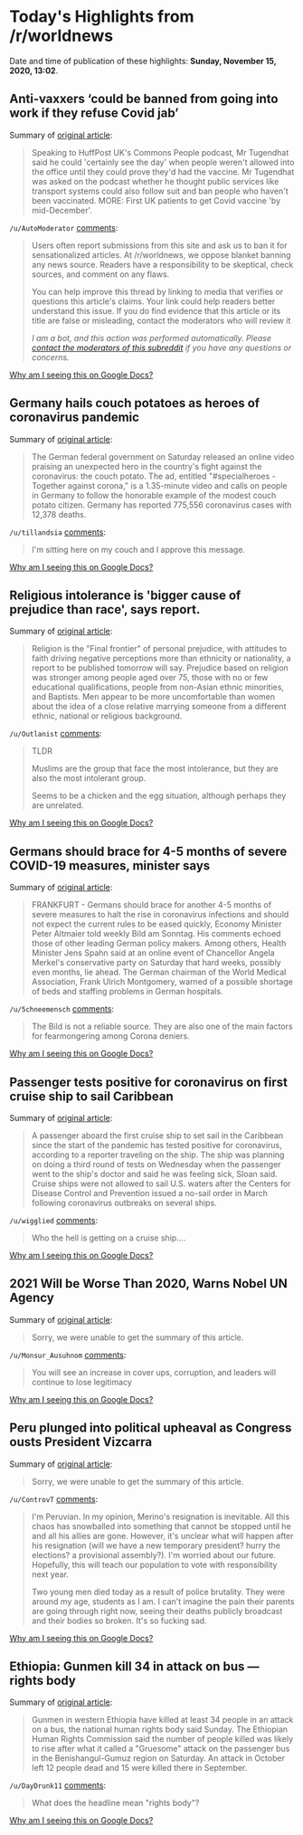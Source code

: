 # Today's Highlights from /r/worldnews

Date and time of publication of these highlights: **Sunday, November 15, 2020, 13:02**.

## Anti-vaxxers ‘could be banned from going into work if they refuse Covid jab’

Summary of [original article](https://metro.co.uk/2020/11/13/covid-vaccine-refusal-could-result-in-ban-from-going-to-work-13587535/):

> Speaking to HuffPost UK's Commons People podcast, Mr Tugendhat said he could 'certainly see the day' when people weren't allowed into the office until they could prove they'd had the vaccine. Mr Tugendhat was asked on the podcast whether he thought public services like transport systems could also follow suit and ban people who haven't been vaccinated. MORE: First UK patients to get Covid vaccine 'by mid-December'.

`/u/AutoModerator` [comments](https://www.reddit.com/r/worldnews/comments/juov51/antivaxxers_could_be_banned_from_going_into_work/):

> Users often report submissions from this site and ask us to ban it for sensationalized articles. At /r/worldnews, we oppose blanket banning any news source. Readers have a responsibility to be skeptical, check sources, and comment on any flaws.
> 
> You can help improve this thread by linking to media that verifies or questions this article's claims. Your link could help readers better understand this issue. If you do find evidence that this article or its title are false or misleading, contact the moderators who will review it
> 
> *I am a bot, and this action was performed automatically. Please [contact the moderators of this subreddit](/message/compose/?to=/r/worldnews) if you have any questions or concerns.*

[Why am I seeing this on Google Docs?](https://docs.google.com/document/d/1Dc6We63vOXIZsc0op-Bt4abqkYjXzOigalQqFxmvvbM/edit?usp=sharing)

## Germany hails couch potatoes as heroes of coronavirus pandemic

Summary of [original article](https://www.dw.com/en/germany-hails-couch-potatoes-as-heroes-of-coronavirus-pandemic/a-55604506):

> The German federal government on Saturday released an online video praising an unexpected hero in the country's fight against the coronavirus: the couch potato. The ad, entitled "#specialheroes - Together against corona," is a 1.35-minute video and calls on people in Germany to follow the honorable example of the modest couch potato citizen. Germany has reported 775,556 coronavirus cases with 12,378 deaths.

`/u/tillandsia` [comments](https://www.reddit.com/r/worldnews/comments/julssn/germany_hails_couch_potatoes_as_heroes_of/):

> I'm sitting here on my couch and I approve this message.

[Why am I seeing this on Google Docs?](https://docs.google.com/document/d/1Dc6We63vOXIZsc0op-Bt4abqkYjXzOigalQqFxmvvbM/edit?usp=sharing)

## Religious intolerance is 'bigger cause of prejudice than race', says report.

Summary of [original article](https://www.theguardian.com/world/2020/nov/15/religious-intolerance-is-bigger-cause-of-prejudice-than-race-says-report):

> Religion is the "Final frontier" of personal prejudice, with attitudes to faith driving negative perceptions more than ethnicity or nationality, a report to be published tomorrow will say. Prejudice based on religion was stronger among people aged over 75, those with no or few educational qualifications, people from non-Asian ethnic minorities, and Baptists. Men appear to be more uncomfortable than women about the idea of a close relative marrying someone from a different ethnic, national or religious background.

`/u/Outlanist` [comments](https://www.reddit.com/r/worldnews/comments/juirea/religious_intolerance_is_bigger_cause_of/):

> TLDR
> 
> Muslims are the group that face the most intolerance, but they are also the most intolerant group.
> 
> Seems to be a chicken and the egg situation, although perhaps they are unrelated.

[Why am I seeing this on Google Docs?](https://docs.google.com/document/d/1Dc6We63vOXIZsc0op-Bt4abqkYjXzOigalQqFxmvvbM/edit?usp=sharing)

## Germans should brace for 4-5 months of severe COVID-19 measures, minister says

Summary of [original article](https://mobile.reuters.com/article/amp/idUSKBN27V080?__twitter_impression=true):

> FRANKFURT - Germans should brace for another 4-5 months of severe measures to halt the rise in coronavirus infections and should not expect the current rules to be eased quickly, Economy Minister Peter Altmaier told weekly Bild am Sonntag. His comments echoed those of other leading German policy makers. Among others, Health Minister Jens Spahn said at an online event of Chancellor Angela Merkel's conservative party on Saturday that hard weeks, possibly even months, lie ahead. The German chairman of the World Medical Association, Frank Ulrich Montgomery, warned of a possible shortage of beds and staffing problems in German hospitals.

`/u/5chneemensch` [comments](https://www.reddit.com/r/worldnews/comments/jujxv7/germans_should_brace_for_45_months_of_severe/):

> The Bild is not a reliable source. They are also one of the main factors for fearmongering among Corona deniers.

[Why am I seeing this on Google Docs?](https://docs.google.com/document/d/1Dc6We63vOXIZsc0op-Bt4abqkYjXzOigalQqFxmvvbM/edit?usp=sharing)

## Passenger tests positive for coronavirus on first cruise ship to sail Caribbean

Summary of [original article](https://www.nbcnews.com/news/us-news/passenger-tests-positive-coronavirus-first-cruise-ship-sail-caribbean-pandemic-n1247552):

> A passenger aboard the first cruise ship to set sail in the Caribbean since the start of the pandemic has tested positive for coronavirus, according to a reporter traveling on the ship. The ship was planning on doing a third round of tests on Wednesday when the passenger went to the ship's doctor and said he was feeling sick, Sloan said. Cruise ships were not allowed to sail U.S. waters after the Centers for Disease Control and Prevention issued a no-sail order in March following coronavirus outbreaks on several ships.

`/u/wigglied` [comments](https://www.reddit.com/r/worldnews/comments/jukeg2/passenger_tests_positive_for_coronavirus_on_first/):

> Who the hell is getting on a cruise ship....

[Why am I seeing this on Google Docs?](https://docs.google.com/document/d/1Dc6We63vOXIZsc0op-Bt4abqkYjXzOigalQqFxmvvbM/edit?usp=sharing)

## 2021 Will be Worse Than 2020, Warns Nobel UN Agency

Summary of [original article](https://www.india.com/news/world/2021-will-be-worse-than-2020-warns-nobel-un-agency-4211167):

> Sorry, we were unable to get the summary of this article.

`/u/Monsur_Ausuhnom` [comments](https://www.reddit.com/r/worldnews/comments/jul0na/2021_will_be_worse_than_2020_warns_nobel_un_agency/):

> You will see an increase in cover ups, corruption, and leaders will continue to lose legitimacy

[Why am I seeing this on Google Docs?](https://docs.google.com/document/d/1Dc6We63vOXIZsc0op-Bt4abqkYjXzOigalQqFxmvvbM/edit?usp=sharing)

## Peru plunged into political upheaval as Congress ousts President Vizcarra

Summary of [original article](https://edition.cnn.com/2020/11/10/americas/peru-martin-vizcarra-president-impeachment-intl/index.html):

> Sorry, we were unable to get the summary of this article.

`/u/ControvT` [comments](https://www.reddit.com/r/worldnews/comments/juemtr/peru_plunged_into_political_upheaval_as_congress/):

> I'm Peruvian. In my opinion, Merino's resignation is inevitable. All this chaos has snowballed into something that cannot be stopped until he and all his allies are gone. However, it's unclear what will happen after his resignation (will we have a new temporary president? hurry the elections? a provisional assembly?). I'm worried about our future. Hopefully, this will teach our population to vote with responsibility next year.
> 
> Two young men died today as a result of police brutality. They were around my age, students as I am. I can't imagine the pain their parents are going through right now, seeing their deaths publicly broadcast and their bodies so broken. It's so fucking sad.

[Why am I seeing this on Google Docs?](https://docs.google.com/document/d/1Dc6We63vOXIZsc0op-Bt4abqkYjXzOigalQqFxmvvbM/edit?usp=sharing)

## Ethiopia: Gunmen kill 34 in attack on bus — rights body

Summary of [original article](https://www.dw.com/en/ethiopia-gunmen-kill-34-in-attack-on-bus-rights-body/a-55607594):

> Gunmen in western Ethiopia have killed at least 34 people in an attack on a bus, the national human rights body said Sunday. The Ethiopian Human Rights Commission said the number of people killed was likely to rise after what it called a "Gruesome" attack on the passenger bus in the Benishangul-Gumuz region on Saturday. An attack in October left 12 people dead and 15 were killed there in September.

`/u/DayDrunk11` [comments](https://www.reddit.com/r/worldnews/comments/jumrhw/ethiopia_gunmen_kill_34_in_attack_on_bus_rights/):

> What does the headline mean "rights body"?

[Why am I seeing this on Google Docs?](https://docs.google.com/document/d/1Dc6We63vOXIZsc0op-Bt4abqkYjXzOigalQqFxmvvbM/edit?usp=sharing)

